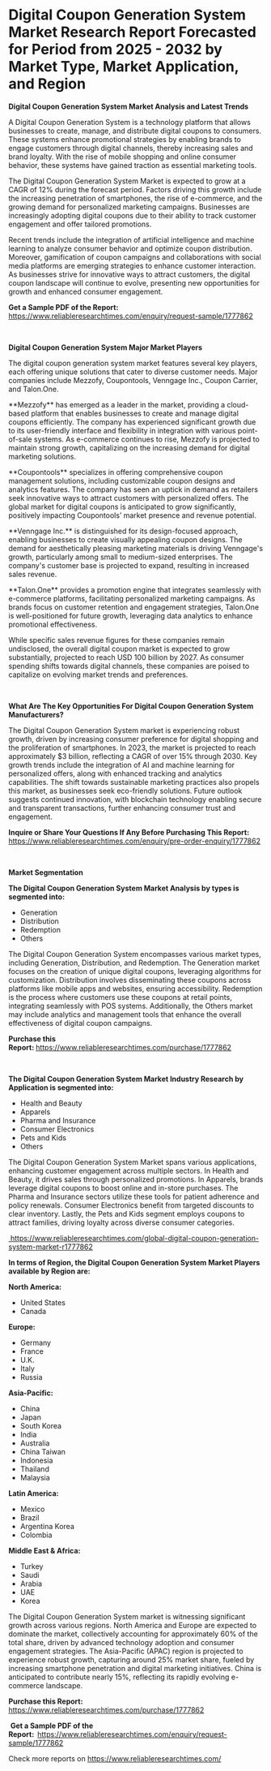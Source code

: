 <p><h1>Digital Coupon Generation System Market Research Report Forecasted for Period from 2025 -  2032 by Market Type, Market Application, and Region</h1></p><p><strong>Digital Coupon Generation System Market Analysis and Latest Trends</strong></p>
<p><p>A Digital Coupon Generation System is a technology platform that allows businesses to create, manage, and distribute digital coupons to consumers. These systems enhance promotional strategies by enabling brands to engage customers through digital channels, thereby increasing sales and brand loyalty. With the rise of mobile shopping and online consumer behavior, these systems have gained traction as essential marketing tools.</p><p>The Digital Coupon Generation System Market is expected to grow at a CAGR of 12% during the forecast period. Factors driving this growth include the increasing penetration of smartphones, the rise of e-commerce, and the growing demand for personalized marketing campaigns. Businesses are increasingly adopting digital coupons due to their ability to track customer engagement and offer tailored promotions.</p><p>Recent trends include the integration of artificial intelligence and machine learning to analyze consumer behavior and optimize coupon distribution. Moreover, gamification of coupon campaigns and collaborations with social media platforms are emerging strategies to enhance customer interaction. As businesses strive for innovative ways to attract customers, the digital coupon landscape will continue to evolve, presenting new opportunities for growth and enhanced consumer engagement.</p></p>
<p><strong>Get a Sample PDF of the Report:&nbsp;</strong> <a href="https://www.reliableresearchtimes.com/enquiry/request-sample/1777862?utm_campaign=2326&utm_medium=2&utm_source=Github&utm_content=ia&utm_term=11032025&utm_id=digital-coupon-generation-system">https://www.reliableresearchtimes.com/enquiry/request-sample/1777862</a></p>
<p>&nbsp;</p>
<p><strong>Digital Coupon Generation System Major Market Players</strong></p>
<p><p>The digital coupon generation system market features several key players, each offering unique solutions that cater to diverse customer needs. Major companies include Mezzofy, Coupontools, Venngage Inc., Coupon Carrier, and Talon.One. </p><p>**Mezzofy** has emerged as a leader in the market, providing a cloud-based platform that enables businesses to create and manage digital coupons efficiently. The company has experienced significant growth due to its user-friendly interface and flexibility in integration with various point-of-sale systems. As e-commerce continues to rise, Mezzofy is projected to maintain strong growth, capitalizing on the increasing demand for digital marketing solutions.</p><p>**Coupontools** specializes in offering comprehensive coupon management solutions, including customizable coupon designs and analytics features. The company has seen an uptick in demand as retailers seek innovative ways to attract customers with personalized offers. The global market for digital coupons is anticipated to grow significantly, positively impacting Coupontools’ market presence and revenue potential.</p><p>**Venngage Inc.** is distinguished for its design-focused approach, enabling businesses to create visually appealing coupon designs. The demand for aesthetically pleasing marketing materials is driving Venngage's growth, particularly among small to medium-sized enterprises. The company's customer base is projected to expand, resulting in increased sales revenue.</p><p>**Talon.One** provides a promotion engine that integrates seamlessly with e-commerce platforms, facilitating personalized marketing campaigns. As brands focus on customer retention and engagement strategies, Talon.One is well-positioned for future growth, leveraging data analytics to enhance promotional effectiveness.</p><p>While specific sales revenue figures for these companies remain undisclosed, the overall digital coupon market is expected to grow substantially, projected to reach USD 100 billion by 2027. As consumer spending shifts towards digital channels, these companies are poised to capitalize on evolving market trends and preferences.</p></p>
<p>&nbsp;</p>
<p><strong>What Are The Key Opportunities For Digital Coupon Generation System Manufacturers?</strong></p>
<p><p>The Digital Coupon Generation System market is experiencing robust growth, driven by increasing consumer preference for digital shopping and the proliferation of smartphones. In 2023, the market is projected to reach approximately $3 billion, reflecting a CAGR of over 15% through 2030. Key growth trends include the integration of AI and machine learning for personalized offers, along with enhanced tracking and analytics capabilities. The shift towards sustainable marketing practices also propels this market, as businesses seek eco-friendly solutions. Future outlook suggests continued innovation, with blockchain technology enabling secure and transparent transactions, further enhancing consumer trust and engagement.</p></p>
<p><strong>Inquire or Share Your Questions If Any Before Purchasing This Report:</strong> <a href="https://www.reliableresearchtimes.com/enquiry/pre-order-enquiry/1777862?utm_campaign=2326&utm_medium=2&utm_source=Github&utm_content=ia&utm_term=11032025&utm_id=digital-coupon-generation-system">https://www.reliableresearchtimes.com/enquiry/pre-order-enquiry/1777862</a></p>
<p>&nbsp;</p>
<p><strong>Market Segmentation</strong></p>
<p><strong>The Digital Coupon Generation System Market Analysis by types is segmented into:</strong></p>
<p><ul><li>Generation</li><li>Distribution</li><li>Redemption</li><li>Others</li></ul></p>
<p><p>The Digital Coupon Generation System encompasses various market types, including Generation, Distribution, and Redemption. The Generation market focuses on the creation of unique digital coupons, leveraging algorithms for customization. Distribution involves disseminating these coupons across platforms like mobile apps and websites, ensuring accessibility. Redemption is the process where customers use these coupons at retail points, integrating seamlessly with POS systems. Additionally, the Others market may include analytics and management tools that enhance the overall effectiveness of digital coupon campaigns.</p></p>
<p><strong>Purchase this Report:&nbsp;</strong><a href="https://www.reliableresearchtimes.com/purchase/1777862?utm_campaign=2326&utm_medium=2&utm_source=Github&utm_content=ia&utm_term=11032025&utm_id=digital-coupon-generation-system">https://www.reliableresearchtimes.com/purchase/1777862</a></p>
<p>&nbsp;</p>
<p><strong>The Digital Coupon Generation System Market Industry Research by Application is segmented into:</strong></p>
<p><ul><li>Health and Beauty</li><li>Apparels</li><li>Pharma and Insurance</li><li>Consumer Electronics</li><li>Pets and Kids</li><li>Others</li></ul></p>
<p><p>The Digital Coupon Generation System Market spans various applications, enhancing customer engagement across multiple sectors. In Health and Beauty, it drives sales through personalized promotions. In Apparels, brands leverage digital coupons to boost online and in-store purchases. The Pharma and Insurance sectors utilize these tools for patient adherence and policy renewals. Consumer Electronics benefit from targeted discounts to clear inventory. Lastly, the Pets and Kids segment employs coupons to attract families, driving loyalty across diverse consumer categories.</p></p>
<p><a href="https://www.reliableresearchtimes.com/global-digital-coupon-generation-system-market-r1777862?utm_campaign=2326&utm_medium=2&utm_source=Github&utm_content=ia&utm_term=11032025&utm_id=digital-coupon-generation-system">&nbsp;https://www.reliableresearchtimes.com/global-digital-coupon-generation-system-market-r1777862</a></p>
<p><strong>In terms of Region, the Digital Coupon Generation System Market Players available by Region are:</strong></p>
<p>
    <p> <strong> North America: </strong>
        <ul>
            <li>United States</li>
            <li>Canada</li>
        </ul>
        </p> 
    <p> <strong> Europe: </strong>
        <ul>
            <li>Germany</li>
            <li>France</li>
            <li>U.K.</li>
            <li>Italy</li>
            <li>Russia</li>
        </ul>
        </p> 
    <p> <strong> Asia-Pacific: </strong>
        <ul>
            <li>China</li>
            <li>Japan</li>
            <li>South Korea</li>
            <li>India</li>
            <li>Australia</li>
            <li>China Taiwan</li>
            <li>Indonesia</li>
            <li>Thailand</li>
            <li>Malaysia</li>
        </ul>
        </p> 
    <p> <strong> Latin America: </strong>
        <ul>
            <li>Mexico</li>
            <li>Brazil</li>
            <li>Argentina Korea</li>
            <li>Colombia</li>
        </ul>
        </p> 
    <p> <strong> Middle East & Africa: </strong>
        <ul>
            <li>Turkey</li>
            <li>Saudi</li>
            <li>Arabia</li>
            <li>UAE</li>
            <li>Korea</li>
        </ul>
    </p>
    </p>
<p><p>The Digital Coupon Generation System market is witnessing significant growth across various regions. North America and Europe are expected to dominate the market, collectively accounting for approximately 60% of the total share, driven by advanced technology adoption and consumer engagement strategies. The Asia-Pacific (APAC) region is projected to experience robust growth, capturing around 25% market share, fueled by increasing smartphone penetration and digital marketing initiatives. China is anticipated to contribute nearly 15%, reflecting its rapidly evolving e-commerce landscape.</p></p>
<p><strong>Purchase this Report: </strong><a href="https://www.reliableresearchtimes.com/purchase/1777862?utm_campaign=2326&utm_medium=2&utm_source=Github&utm_content=ia&utm_term=11032025&utm_id=digital-coupon-generation-system">https://www.reliableresearchtimes.com/purchase/1777862</a></p>
<p>&nbsp;<strong>Get a Sample PDF of the Report:&nbsp;&nbsp;</strong><a href="https://www.reliableresearchtimes.com/enquiry/request-sample/1777862?utm_campaign=2326&utm_medium=2&utm_source=Github&utm_content=ia&utm_term=11032025&utm_id=digital-coupon-generation-system">https://www.reliableresearchtimes.com/enquiry/request-sample/1777862</a></p>
<p><strong></strong></p>
<p>Check more reports on <a href="https://www.reliableresearchtimes.com/?utm_campaign=2326&utm_medium=2&utm_source=Github&utm_content=ia&utm_term=11032025&utm_id=digital-coupon-generation-system">https://www.reliableresearchtimes.com/</a></p>